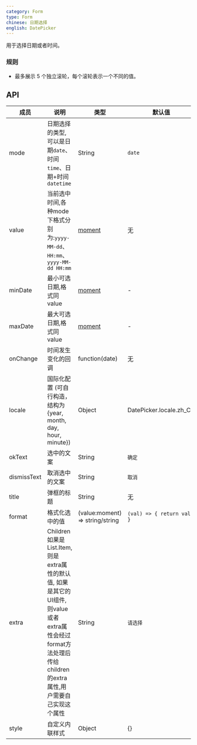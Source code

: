 ```yaml
---
category: Form
type: Form
chinese: 日期选择
english: DatePicker
---
```


用于选择日期或者时间。

### 规则
- 最多展示 5 个独立滚轮，每个滚轮表示一个不同的值。


## API

| 成员        | 说明           | 类型       | 默认值       |
|------------|----------------|-----------|--------------|
| mode  | 日期选择的类型,可以是日期`date`、时间`time`、日期+时间`datetime` | String | `date`  |
| value | 当前选中时间,各种mode下格式分别为:`yyyy-MM-dd`、`HH:mm`、`yyyy-MM-dd HH:mm` | [moment](http://momentjs.com/) | 无 |
| minDate   | 最小可选日期,格式同value | [moment](http://momentjs.com/)  |  -  |
| maxDate   | 最大可选日期,格式同value | [moment](http://momentjs.com/)  |  -  |
| onChange   | 时间发生变化的回调  | function(date) |  无  |
| locale   | 国际化配置 (可自行构造，结构为 {year, month, day, hour, minute})	 | Object  | DatePicker.locale.zh_CN |
| okText   | 选中的文案 | String |  `确定`  |
| dismissText  | 取消选中的文案 | String |  `取消`  |
| title  | 弹框的标题 | String |  无  |
| format  | 格式化选中的值 | (value:moment) => string/string | `(val) => { return val; }`  |
| extra   | Children如果是List.Item,则是extra属性的默认值, 如果是其它的UI组件,则value或者extra属性会经过format方法处理后传给children的extra属性,用户需要自己实现这个属性 | String  |  `请选择`  |
| style   | 自定义内联样式 | Object |  {}  |
